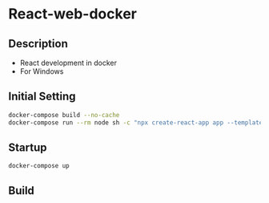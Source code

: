 # React-web-docker

## Description

* React development in docker
* For Windows

## Initial Setting

```bash
docker-compose build --no-cache
docker-compose run --rm node sh -c "npx create-react-app app --template typescript"
```

## Startup

```
docker-compose up
```

## 

## Build

```
```
